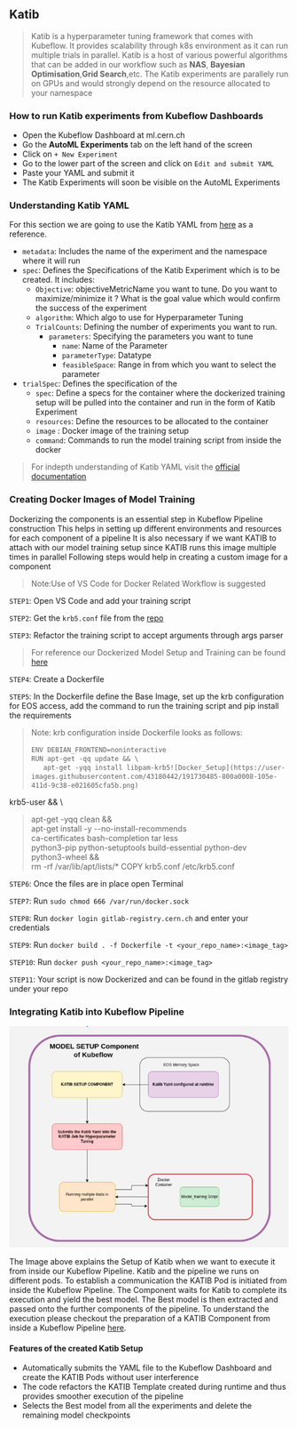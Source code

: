 ## Katib 
>Katib is a hyperparameter tuning framework that comes with Kubeflow. It provides scalability through k8s environment as it 
> can run multiple trials in parallel. Katib is a host of various powerful algorithms that can be added in our workflow 
> such as **NAS**, **Bayesian Optimisation**,**Grid Search**,etc. The Katib experiments are parallely run on GPUs
> and would strongly depend on the resource allocated to your namespace
>

### How to run Katib experiments from Kubeflow Dashboards
- Open the Kubeflow Dashboard at ml.cern.ch
- Go the **AutoML Experiments** tab on the left hand of the screen
- Click on `+ New Experiment`
- Go to the lower part of the screen and click on `Edit and submit YAML`
- Paste your YAML and submit it
- The Katib Experiments will soon be visible on the AutoML Experiments

### Understanding Katib YAML
For this section we are going to use the Katib YAML from [here](https://gitlab.cern.ch/gkohli/geant4-kubeflow-pipeline/-/blob/master/katib.yaml)
as a reference. 


- `metadata`: Includes the name of the experiment and the namespace where it will run
- `spec`: Defines the Specifications of the Katib Experiment which is to be created. It includes:
  - `Objective`: objectiveMetricName you want to tune. Do you want to maximize/minimize it ? What is the goal value which would confirm the success of the experiment
  - `algorithm`: Which algo to use for Hyperparameter Tuning
  - `TrialCounts`: Defining the number of experiments you want to run. 
    - `parameters`: Specifying the parameters you want to tune
      - `name`: Name of the Parameter
      - `parameterType`: Datatype 
      - `feasibleSpace`: Range in from which you want to select the parameter
- `trialSpec`: Defines the specification of the 
  - `spec`: Define a specs for the container where the dockerized training setup will be pulled into the container and run in the form of Katib Experiment
  - `resources`: Define the resources to be allocated to the container
  - `image` : Docker image of the training setup
  - `command`: Commands to run the model training script from inside the docker

> For indepth understanding of Katib YAML visit the [official documentation](https://www.kubeflow.org/docs/components/katib/trial-template/)

### Creating Docker Images of Model Training
Dockerizing the components is an essential step in Kubeflow Pipeline construction 
This helps in setting up different environments and resources for each component of a pipeline
It is also necessary if we want KATIB to attach with our model training setup since KATIB runs this image multiple times in parallel
Following steps would help in creating a custom image for a component
>Note:Use of VS Code for Docker Related Workflow is suggested

`STEP1`: Open VS Code and add your training script

`STEP2`: Get the `krb5.conf` file from the [repo](https://gitlab.cern.ch/gkohli/geant4-kubeflow-pipeline/-/blob/master/training_docker/krb5.conf)

`STEP3`: Refactor the training script to accept arguments through args parser

> For reference our Dockerized Model Setup and Training can be found [here](https://gitlab.cern.ch/gkohli/geant4-kubeflow-pipeline/-/blob/master/training_docker/main.py)

`STEP4`: Create a Dockerfile

`STEP5`: In the Dockerfile define the Base Image, set up the krb configuration for EOS access, add the command to run the training script and pip install the requirements 

> Note: krb configuration inside Dockerfile looks as follows:
> ```commandline
> ENV DEBIAN_FRONTEND=noninteractive
> RUN apt-get -qq update && \
>    apt-get -yqq install libpam-krb5![Docker_Setup](https://user-images.githubusercontent.com/43180442/191730485-800a0008-105e-411d-9c38-e021605cfa5b.png)
 krb5-user && \
>    apt-get -yqq clean && \
>    apt-get install -y --no-install-recommends \
>        ca-certificates bash-completion tar less \
>        python3-pip python-setuptools build-essential python-dev \
>        python3-wheel && \
>    rm -rf /var/lib/apt/lists/*
> COPY krb5.conf /etc/krb5.conf

`STEP6`: Once the files are in place open Terminal

`STEP7`: Run `sudo chmod 666 /var/run/docker.sock`

`STEP8`: Run `docker login gitlab-registry.cern.ch` and enter your credentials

`STEP9`: Run `docker build . -f Dockerfile -t <your_repo_name>:<image_tag>`

`STEP10`: Run `docker push <your_repo_name>:<image_tag>`

`STEP11`: Your script is now Dockerized and can be found in the gitlab registry under your repo


### Integrating Katib into Kubeflow Pipeline

![ Model Training Setup with KATIB](Images/Docker_Setup.png)

The Image above explains the Setup of Katib when we want to execute it from inside our Kubeflow Pipeline.
Katib and the pipeline we runs on different pods. To establish a communication the KATIB Pod is initiated from inside the 
Kubeflow Pipeline. The Component waits for Katib to complete its execution and yield the best model.
The Best model is then extracted and passed onto the further components of the pipeline.
To understand the execution please checkout the preparation of a KATIB Component from inside a Kubeflow Pipeline [here](https://gitlab.cern.ch/gkohli/geant4-kubeflow-pipeline/-/blob/master/pipeline_components/katib_setup.py).

#### Features of the created Katib Setup
- Automatically submits the YAML file to the Kubeflow Dashboard and create the KATIB Pods without user interference
- The code refactors the KATIB Template created during runtime and thus provides smoother execution of the pipeline
- Selects the Best model from all the experiments and delete the remaining model checkpoints
